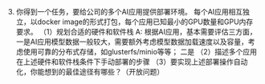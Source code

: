 3. 你得到一个任务，要给公司的多个AI应用提供部署环境。
每个AI应用相互独立，以docker image的形式打包，每个应用已知最小的GPU数量和GPU内存要求。
（1）规划合适的硬件和软件栈
    A: 根据AI应用，基本需要评估三方面，
        一是AI应用模型数据一般较大，需要额外考虑模型数据加载速度以及容量，考虑使用可靠的分布式存储，如glusterfs/minio等等；
        二是
（2）描述多个应用在上述硬件和软件栈条件下手动部署的步骤
（3）要实现上述部署操作自动化，你能想到的最佳途径有哪些？（开放问题）